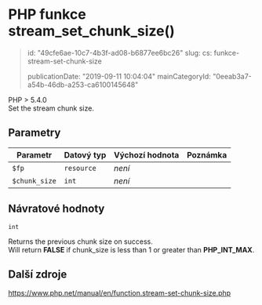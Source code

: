 PHP funkce stream_set_chunk_size()
==================================

> id: "49cfe6ae-10c7-4b3f-ad08-b6877ee6bc26"
> slug:
> 	cs: funkce-stream-set-chunk-size
>
> publicationDate: "2019-09-11 10:04:04"
> mainCategoryId: "0eeab3a7-a54b-46db-a253-ca6100145648"

PHP > 5.4.0<br/>
Set the stream chunk size.


Parametry
--------------

| Parametr | Datový typ | Výchozí hodnota | Poznámka |
|-----|-----|-----|-----|
| `$fp` | `resource` | *není* |  |
| `$chunk_size` | `int` | *není* |  |


Návratové hodnoty
----------------

`int`

Returns the previous chunk size on success.<br>
Will return <b>FALSE</b> if chunk_size is less than 1 or greater than <b>PHP_INT_MAX</b>.

Další zdroje
------------

https://www.php.net/manual/en/function.stream-set-chunk-size.php
